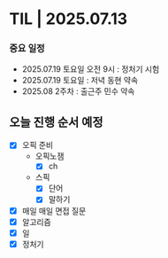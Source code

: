# TIL | 2025.07.13

### 중요 일정

-   2025.07.19 토요일 오전 9시 : 정처기 시험
-   2025.07.19 토요일 : 저녁 동현 약속
-   2025.08 2주차 : 출근주 민수 약속

## 오늘 진행 순서 예정

-   [x] 오픽 준비
    -   오픽노잼
        -   [x] ch
    -   스픽
        -   [x] 단어
        -   [x] 말하기
-   [x] 매일 매일 면접 질문
-   [x] 알고리즘
-   [x] 일
-   [x] 정처기
